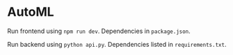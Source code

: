 # AutoML

Run frontend using `npm run dev`. Dependencies in `package.json`.

Run backend using `python api.py`. Dependencies listed in `requirements.txt`.

